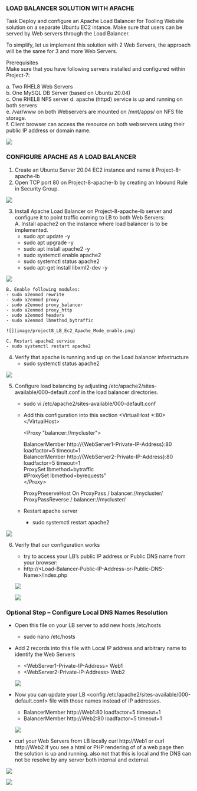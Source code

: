 
### LOAD BALANCER SOLUTION WITH APACHE
Task
Deploy and configure an Apache Load Balancer for Tooling Website solution on a separate Ubuntu EC2 intance. Make sure that users can be served by Web servers through the Load Balancer.

To simplify, let us implement this solution with 2 Web Servers, the approach will be the same for 3 and more Web Servers.

Prerequisites  
Make sure that you have following servers installed and configured within Project-7:

a.  Two RHEL8 Web Servers  
b.  One MySQL DB Server (based on Ubuntu 20.04)  
c.  One RHEL8 NFS server
d.  apache (httpd) service is up and running on both servers  
e.  /var/www on both Webservers are mounted on /mnt/apps/ on NFS file storage.  
f.  Client browser can access the resource on both webservers using their public IP address or domain name. 

![](image/project8_infastructure.png)

### CONFIGURE APACHE AS A LOAD BALANCER  

1. Create an Ubuntu Server 20.04 EC2 instance and name it Project-8-apache-lb 
2.  Open TCP port 80 on Project-8-apache-lb by creating an Inbound Rule in Security Group. 

![](image/project8_LB_Ec2_create.png)

3.  Install Apache Load Balancer on Project-8-apache-lb server and configure it to point traffic coming to LB to both Web Servers:  
A. Install apache2 on the instance where load balancer is to be implemented.
    - sudo apt update -y
    - sudo apt upgrade -y
    - sudo apt install apache2 -y
    - sudo systemctl enable apache2
    - sudo systemctl status apache2
    - sudo apt-get install libxml2-dev -y

![](image/project8_LB_Ec2_Apache2UP.png)

    B. Enable following modules:  
    - sudo a2enmod rewrite  
    - sudo a2enmod proxy  
    - sudo a2enmod proxy_balancer  
    - sudo a2enmod proxy_http  
    - sudo a2enmod headers  
    - sudo a2enmod lbmethod_bytraffic  

    ![](image/project8_LB_Ec2_Apache_Mode_enable.png)

    C. Restart apache2 service
    - sudo systemctl restart apache2  
4. Verify that apache is running and up on the Load balancer infastructure
    - sudo systemctl status apache2 

 ![](image/project8_LB_Ec2_Apache2_restsrt_UP.png)

5.  Configure load balancing by adjusting /etc/apache2/sites-available/000-default.conf in the load balancer directories.

    - sudo vi /etc/apache2/sites-available/000-default.conf 

    - Add this configuration into this section <VirtualHost *:80>  \</VirtualHost>

        \<Proxy "balancer://mycluster">

        BalancerMember http://{WebServer1-Private-IP-Address}:80 loadfactor=5 timeout=1  
        BalancerMember http://{WebServer2-Private-IP-Address}:80 loadfactor=5 timeout=1  
        ProxySet lbmethod=bytraffic  
        #ProxySet lbmethod=byrequests"  
\</Proxy>

        ProxyPreserveHost On
        ProxyPass / balancer://mycluster/
        ProxyPassReverse / balancer://mycluster/

    - Restart apache server  
        - sudo systemctl restart apache2  

![](image/project8_LB_Ec2_Apache2_Config_site_available.png)  

6.  Verify that our configuration works 
    - try to access your LB’s public IP address or Public DNS name from your browser: 
    - http://\<Load-Balancer-Public-IP-Address-or-Public-DNS-Name>/index.php  

    ![](image/project8_LB_Ec2_webTraffic.png)

    ![](image/project8_LB_Ec2_webTraffic2.png)  


### Optional Step – Configure Local DNS Names Resolution


- Open this file on your LB server to add new hosts /etc/hosts
    - sudo nano /etc/hosts

- Add 2 records into this file with Local IP address and arbitrary name to identify the Web Servers
    - \<WebServer1-Private-IP-Address> Web1
    - \<WebServer2-Private-IP-Address> Web2

  ![](image/project8_LB_hosts_edit.png)

- Now you can update your LB \<config /etc/apache2/sites-available/000-default.conf> file with those names instead of IP addresses.
    - BalancerMember http://Web1:80 loadfactor=5 timeout=1
    - BalancerMember http://Web2:80 loadfactor=5 timeout=1

    ![](image/project8_LB_%20availableSite_edit.png)  

- curl your Web Servers from LB locally curl http://Web1 or curl http://Web2 if you see a html or PHP rendering of of a web page then the solution is up and running. also not that this is local and the DNS can not be resolve by any server both internal and external.

![](image/project8_LB_%20curlweb1.png)  

![](image/project8_LB_%20curlweb2.png)

